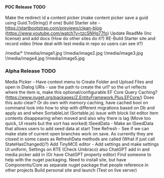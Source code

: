 
#### POC Release TODO

Make the redirect id a content picker (make content picker save a guid using Guid.ToString() if one)
Build Starter site - https://startbootstrap.com/previews/clean-blog (https://www.youtube.com/watch?v=tzcSNHg77fo)
Update ReadMe (Inc license) and add docs (How do other sites do it?)
RE-Build Starter site and record video (How deal with test media in repo so users can see it?)

/media/*
!/media/image1.jpg
!/media/image2.jpg
!/media/image3.jpg
!/media/image4.jpg
!/media/image5.jpg

### Alpha Release TODO

Media Picker - Have context menu to Create Folder and Upload Files and open in Dialog
URls - use the path to create the url? so the url reflects where the item is, make this optional/configurable
EF Core Query Caching? (https://www.nuget.org/packages/Z.EntityFramework.Plus.EFCore/) Does this auto clear? Or do own with memory caching, have cached bool on command
look into how to ship with different migrations based on Db and apply as and when
SortableList (Sortable.js) issue with block list editor item contents disappearing when moved and also why there is lag (Move too quick, UI resets but the sort has worked)
ISeedData - Make an ISeedData that allows users to add seed data at start
Tree Refresh - See if we can make state of current open branches work on save. As currently they are closed in some cases as RefreshData methods are called (What if just call StateHasChanged()?)
Add TinyMCE editor - Add settings and make settings UI uniform, Settings on RTE (Check Umbraco) also ChatGPT add in and media picker add in (Or have ChatGPT property editor)
Find someone to help with the nuget packaging. Need to install site, but have Components/Core as separate nuget package that people reference in other projects
Build personal site and launch (Test on live server)

